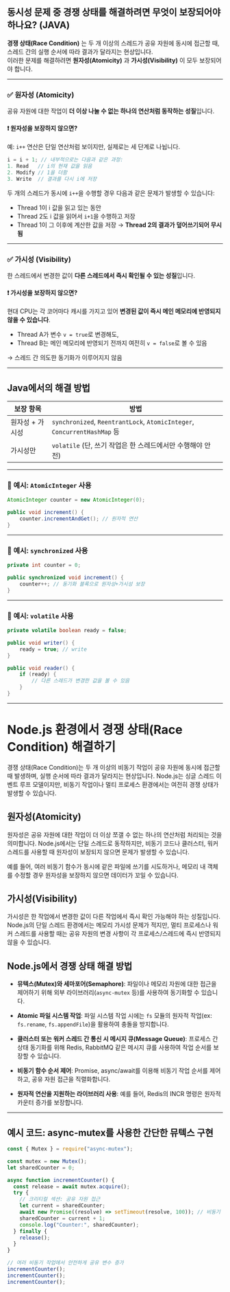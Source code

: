## 동시성 문제 중 경쟁 상태를 해결하려면 무엇이 보장되어야 하나요? (JAVA)

**경쟁 상태(Race Condition)** 는 두 개 이상의 스레드가 공유 자원에 동시에 접근할 때, 스레드 간의 실행 순서에 따라 결과가 달라지는 현상입니다.  
이러한 문제를 해결하려면 **원자성(Atomicity)** 과 **가시성(Visibility)** 이 모두 보장되어야 합니다.

---

### ✅ 원자성 (Atomicity)

공유 자원에 대한 작업이 **더 이상 나눌 수 없는 하나의 연산처럼 동작하는 성질**입니다.

#### ❗ 원자성을 보장하지 않으면?

예: `i++` 연산은 단일 연산처럼 보이지만, 실제로는 세 단계로 나뉩니다.

```java
i = i + 1; // 내부적으로는 다음과 같은 과정:
1. Read   // i의 현재 값을 읽음
2. Modify // 1을 더함
3. Write  // 결과를 다시 i에 저장
```

두 개의 스레드가 동시에 `i++`을 수행할 경우 다음과 같은 문제가 발생할 수 있습니다:

- Thread 1이 i 값을 읽고 있는 동안
- Thread 2도 i 값을 읽어서 `i+1`을 수행하고 저장
- Thread 1이 그 이후에 계산한 값을 저장 → **Thread 2의 결과가 덮어쓰기되어 무시됨**

---

### ✅ 가시성 (Visibility)

한 스레드에서 변경한 값이 **다른 스레드에서 즉시 확인될 수 있는 성질**입니다.

#### ❗ 가시성을 보장하지 않으면?

현대 CPU는 각 코어마다 캐시를 가지고 있어 **변경된 값이 즉시 메인 메모리에 반영되지 않을 수 있습니다**.

- Thread A가 변수 `v = true`로 변경해도,
- Thread B는 메인 메모리에 반영되기 전까지 여전히 `v = false`로 볼 수 있음

→ 스레드 간 의도한 동기화가 이루어지지 않음

---

## Java에서의 해결 방법

| 보장 항목       | 방법                                                                     |
| --------------- | ------------------------------------------------------------------------ |
| 원자성 + 가시성 | `synchronized`, `ReentrantLock`, `AtomicInteger`, `ConcurrentHashMap` 등 |
| 가시성만        | `volatile` (단, 쓰기 작업은 한 스레드에서만 수행해야 안전)               |

---

### 🔧 예시: `AtomicInteger` 사용

```java
AtomicInteger counter = new AtomicInteger(0);

public void increment() {
    counter.incrementAndGet(); // 원자적 연산
}
```

---

### 🔧 예시: `synchronized` 사용

```java
private int counter = 0;

public synchronized void increment() {
    counter++; // 동기화 블록으로 원자성+가시성 보장
}
```

---

### 🔧 예시: `volatile` 사용

```java
private volatile boolean ready = false;

public void writer() {
    ready = true; // write
}

public void reader() {
    if (ready) {
        // 다른 스레드가 변경한 값을 볼 수 있음
    }
}
```

---


# Node.js 환경에서 경쟁 상태(Race Condition) 해결하기

경쟁 상태(Race Condition)는 두 개 이상의 비동기 작업이 공유 자원에 동시에 접근할 때 발생하며, 실행 순서에 따라 결과가 달라지는 현상입니다. Node.js는 싱글 스레드 이벤트 루프 모델이지만, 비동기 작업이나 멀티 프로세스 환경에서는 여전히 경쟁 상태가 발생할 수 있습니다.

## 원자성(Atomicity)

원자성은 공유 자원에 대한 작업이 더 이상 쪼갤 수 없는 하나의 연산처럼 처리되는 것을 의미합니다. Node.js에서는 단일 스레드로 동작하지만, 비동기 코드나 클러스터, 워커 스레드를 사용할 때 원자성이 보장되지 않으면 문제가 발생할 수 있습니다.

예를 들어, 여러 비동기 함수가 동시에 같은 파일에 쓰기를 시도하거나, 메모리 내 객체를 수정할 경우 원자성을 보장하지 않으면 데이터가 꼬일 수 있습니다.

## 가시성(Visibility)

가시성은 한 작업에서 변경한 값이 다른 작업에서 즉시 확인 가능해야 하는 성질입니다. Node.js의 단일 스레드 환경에서는 메모리 가시성 문제가 적지만, 멀티 프로세스나 워커 스레드를 사용할 때는 공유 자원의 변경 사항이 각 프로세스/스레드에 즉시 반영되지 않을 수 있습니다.

## Node.js에서 경쟁 상태 해결 방법

- **뮤텍스(Mutex)와 세마포어(Semaphore)**: 파일이나 메모리 자원에 대한 접근을 제어하기 위해 외부 라이브러리(`async-mutex` 등)를 사용하여 동기화할 수 있습니다.

- **Atomic 파일 시스템 작업**: 파일 시스템 작업 시에는 `fs` 모듈의 원자적 작업(ex: `fs.rename`, `fs.appendFile`)을 활용하여 충돌을 방지합니다.

- **클러스터 또는 워커 스레드 간 통신 시 메시지 큐(Message Queue)**: 프로세스 간 상태 동기화를 위해 Redis, RabbitMQ 같은 메시지 큐를 사용하여 작업 순서를 보장할 수 있습니다.

- **비동기 함수 순서 제어**: Promise, async/await를 이용해 비동기 작업 순서를 제어하고, 공유 자원 접근을 직렬화합니다.

- **원자적 연산을 지원하는 라이브러리 사용**: 예를 들어, Redis의 INCR 명령은 원자적 카운터 증가를 보장합니다.

---

## 예시 코드: async-mutex를 사용한 간단한 뮤텍스 구현

```javascript
const { Mutex } = require("async-mutex");

const mutex = new Mutex();
let sharedCounter = 0;

async function incrementCounter() {
  const release = await mutex.acquire();
  try {
    // 크리티컬 섹션: 공유 자원 접근
    let current = sharedCounter;
    await new Promise((resolve) => setTimeout(resolve, 100)); // 비동기 작업 시뮬레이션
    sharedCounter = current + 1;
    console.log("Counter:", sharedCounter);
  } finally {
    release();
  }
}

// 여러 비동기 작업에서 안전하게 공유 변수 증가
incrementCounter();
incrementCounter();
incrementCounter();
```
